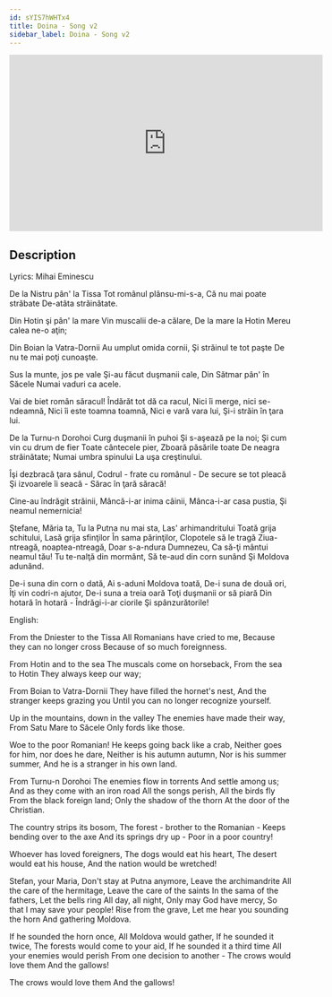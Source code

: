 ```yaml
---
id: sYIS7hWHTx4
title: Doina - Song v2
sidebar_label: Doina - Song v2
---
```


<iframe
  width="560"
  height="315"
  src="https://www.youtube.com/embed/sYIS7hWHTx4"
  title="YouTube video player"
  frameborder="0"
  allow="accelerometer; autoplay; clipboard-write; encrypted-media; gyroscope; picture-in-picture; web-share"
  referrerpolicy="strict-origin-when-cross-origin"
  allowfullscreen
></iframe>

## Description

Lyrics: Mihai Eminescu

De la Nistru pân' la Tissa
Tot românul plânsu-mi-s-a,
Că nu mai poate străbate
De-atâta străinătate.

Din Hotin şi pân' la mare
Vin muscalii de-a călare,
De la mare la Hotin
Mereu calea ne-o aţin;

Din Boian la Vatra-Dornii
Au umplut omida cornii,
Şi străinul te tot paşte
De nu te mai poţi cunoaşte.

Sus la munte, jos pe vale
Şi-au făcut duşmanii cale,
Din Sătmar pân' în Săcele
Numai vaduri ca acele.

Vai de biet român săracul!
Îndărăt tot dă ca racul,
Nici îi merge, nici se-ndeamnă,
Nici îi este toamna toamnă,
Nici e vară vara lui,
Şi-i străin în ţara lui.

De la Turnu-n Dorohoi
Curg duşmanii în puhoi
Şi s-aşează pe la noi;
Şi cum vin cu drum de fier
Toate cântecele pier,
Zboară păsările toate
De neagra străinătate;
Numai umbra spinului
La uşa creştinului.

Îşi dezbracă ţara sânul,
Codrul - frate cu românul -
De secure se tot pleacă
Şi izvoarele îi seacă -
Sărac în ţară săracă!


Cine-au îndrăgit străinii,
Mâncă-i-ar inima câinii,
Mânca-i-ar casa pustia,
Şi neamul nemernicia!

Ştefane, Măria ta,
Tu la Putna nu mai sta,
Las' arhimandritului
Toată grija schitului,
Lasă grija sfinţilor
În sama părinţilor,
Clopotele să le tragă
Ziua-ntreagă, noaptea-ntreagă,
Doar s-a-ndura Dumnezeu,
Ca să-ţi mântui neamul tău!
Tu te-nalţă din mormânt,
Să te-aud din corn sunând
Şi Moldova adunând.

De-i suna din corn o dată,
Ai s-aduni Moldova toată,
De-i suna de două ori,
Îţi vin codri-n ajutor,
De-i suna a treia oară
Toţi duşmanii or să piară
Din hotară în hotară -
Îndrăgi-i-ar ciorile
Şi spânzurătorile!

English:

From the Dniester to the Tissa
All Romanians have cried to me,
Because they can no longer cross
Because of so much foreignness.

From Hotin and to the sea
The muscals come on horseback,
From the sea to Hotin
They always keep our way;

From Boian to Vatra-Dornii
They have filled the hornet's nest,
And the stranger keeps grazing you
Until you can no longer recognize yourself.

Up in the mountains, down in the valley
The enemies have made their way,
From Satu Mare to Săcele
Only fords like those.

Woe to the poor Romanian!
He keeps going back like a crab,
Neither goes for him, nor does he dare,
Neither is his autumn autumn,
Nor is his summer summer,
And he is a stranger in his own land.

From Turnu-n Dorohoi
The enemies flow in torrents
And settle among us;
And as they come with an iron road
All the songs perish,
All the birds fly
From the black foreign land;
Only the shadow of the thorn
At the door of the Christian.

The country strips its bosom,
The forest - brother to the Romanian -
Keeps bending over to the axe
And its springs dry up -
Poor in a poor country!

Whoever has loved foreigners,
The dogs would eat his heart,
The desert would eat his house,
And the nation would be wretched!

Stefan, your Maria,
Don't stay at Putna anymore,
Leave the archimandrite
All the care of the hermitage,
Leave the care of the saints
In the sama of the fathers,
Let the bells ring
All day, all night,
Only may God have mercy,
So that I may save your people!
Rise from the grave,
Let me hear you sounding the horn
And gathering Moldova.

If he sounded the horn once,
All Moldova would gather,
If he sounded it twice,
The forests would come to your aid,
If he sounded it a third time
All your enemies would perish
From one decision to another -
The crows would love them
And the gallows!

The crows would love them
And the gallows!
